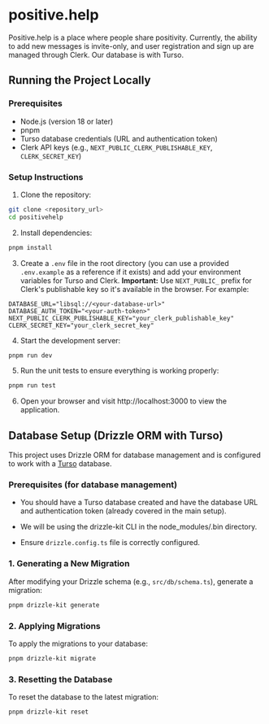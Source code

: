 # positive.help

Positive.help is a place where people share positivity. Currently, the ability to add new messages is invite-only, and user registration and sign up are managed through Clerk. Our database is with Turso.

## Running the Project Locally

### Prerequisites

- Node.js (version 18 or later)
- pnpm
- Turso database credentials (URL and authentication token)
- Clerk API keys (e.g., `NEXT_PUBLIC_CLERK_PUBLISHABLE_KEY`, `CLERK_SECRET_KEY`)

### Setup Instructions

1.  Clone the repository:

```bash
git clone <repository_url>
cd positivehelp
```

2.  Install dependencies:

```bash
pnpm install
```

3.  Create a `.env` file in the root directory (you can use a provided `.env.example` as a reference if it exists) and add your environment variables for Turso and Clerk.  **Important:** Use `NEXT_PUBLIC_` prefix for Clerk's publishable key so it's available in the browser. For example:

```env
DATABASE_URL="libsql://<your-database-url>"
DATABASE_AUTH_TOKEN="<your-auth-token>"
NEXT_PUBLIC_CLERK_PUBLISHABLE_KEY="your_clerk_publishable_key"
CLERK_SECRET_KEY="your_clerk_secret_key"
```

4.  Start the development server:

```bash
pnpm run dev
```

5.  Run the unit tests to ensure everything is working properly:

```bash
pnpm run test
```

6.  Open your browser and visit http://localhost:3000 to view the application.

## Database Setup (Drizzle ORM with Turso)

This project uses Drizzle ORM for database management and is configured to work with a [Turso](https://turso.tech/) database.

### Prerequisites (for database management)

*   You should have a Turso database created and have the database URL and authentication token (already covered in the main setup).
*   We will be using the drizzle-kit CLI in the node_modules/.bin directory.

* Ensure `drizzle.config.ts` file is correctly configured.

### 1. Generating a New Migration

After modifying your Drizzle schema (e.g., `src/db/schema.ts`), generate a migration:

```bash
pnpm drizzle-kit generate
```

### 2. Applying Migrations

To apply the migrations to your database:

```bash
pnpm drizzle-kit migrate
```

### 3. Resetting the Database

To reset the database to the latest migration:

```bash
pnpm drizzle-kit reset
```

